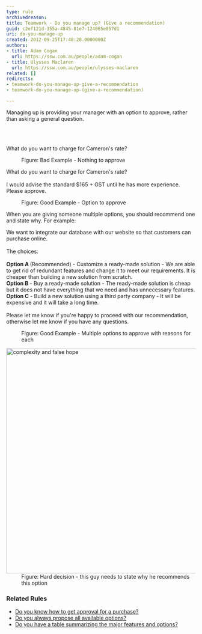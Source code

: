 ```yaml
---
type: rule
archivedreason: 
title: Teamwork - Do you manage up? (Give a recommendation)
guid: c2ef121d-355a-4845-81e7-124065e057d1
uri: do-you-manage-up
created: 2012-09-25T17:48:20.0000000Z
authors:
- title: Adam Cogan
  url: https://ssw.com.au/people/adam-cogan
- title: Ulysses Maclaren
  url: https://ssw.com.au/people/ulysses-maclaren
related: []
redirects:
- teamwork-do-you-manage-up-give-a-recommendation
- teamwork-do-you-manage-up-(give-a-recommendation)

---
```



<p>​​​​​​​Managing up is providing your manager with an option to approve, rather than asking a general question.<br></p>
<br><excerpt class='endintro'></excerpt><br>
<p class="ssw15-rteElement-GreyBox">What do you want to charge for Cameron's rate?<br></p><dd class="ssw15-rteElement-FigureBad"> Figure&#58; Bad Example - Nothing to approve<br></dd><p class="ssw15-rteElement-GreyBox">What do you want to charge for Cameron's rate?<br><br>I would advise the standard $165 + GST until he has more experience.<br>Please approve.<br></p><div><dd class="ssw15-rteElement-FigureGood">Figure&#58; Good Example - Option to approve&#160;<br></dd><p>When you are giving someone multiple options, you&#160;should recommend one and state why. For example&#58;</p><p class="ssw15-rteElement-GreyBox">We want to integrate our database with our website so that customers can purchase online.<br><br>The choices&#58;<br><br><b>Option A </b><span class="ssw15-rteStyle-Highlight">(Recommended)</span> -<b></b> Customize a&#160;ready-made solution&#160;-&#160;We are able to get rid of redundant features and change it to meet our requirements. It is cheaper than building a new solution from scratch.<b></b><br><b>​Option B</b>&#160;- Buy a&#160;ready-made solution -&#160;The ready-made solution is cheap bu​t it does not have everything that we need and has unnecessary features. 
      <br> 
      <b>Option C​</b>&#160;- Build a new solution using a&#160;third party company - It will be expensive and it will take a long time.<br><br>Please let me know if you're happy to proceed with our recommendation, otherwise let me know if you have any questions.<br></p><dd class="ssw15-rteElement-FigureGood">Figure&#58; Good Example - Multiple options to approve with reasons for each 
      <br></dd><dl class="image"><dt>
         <img alt="complexity and false hope" src="/PublishingImages/complexity-and-false-hope.jpg" style="width&#58;600px;" />
         <br>
      </dt><dd> Figure&#58; Har​d decision - this guy needs to state why he recommends this option<br></dd></dl><h3 class="ssw15-rteElement-H3">Related Rules&#160; 
      <br></h3><ul><li> 
         <a href="/_layouts/15/FIXUPREDIRECT.ASPX?WebId=3dfc0e07-e23a-4cbb-aac2-e778b71166a2&amp;TermSetId=07da3ddf-0924-4cd2-a6d4-a4809ae20160&amp;TermId=48889512-6575-4e0e-8a3a-7e6933a41128">Do you know how to get approval for a purchase?</a>​<br></li><li>​<a href="/_layouts/15/FIXUPREDIRECT.ASPX?WebId=3dfc0e07-e23a-4cbb-aac2-e778b71166a2&amp;TermSetId=07da3ddf-0924-4cd2-a6d4-a4809ae20160&amp;TermId=2b96c878-2c4f-4c5c-8807-304930169da6">Do you always propose all available options?​</a><br></li><li><a href="/_layouts/15/FIXUPREDIRECT.ASPX?WebId=3dfc0e07-e23a-4cbb-aac2-e778b71166a2&amp;TermSetId=07da3ddf-0924-4cd2-a6d4-a4809ae20160&amp;TermId=0eb7e207-f234-44a7-8c48-78ad6d261f74">Do you have a table summarizing the major features and options?​</a><br></li></ul></div>



